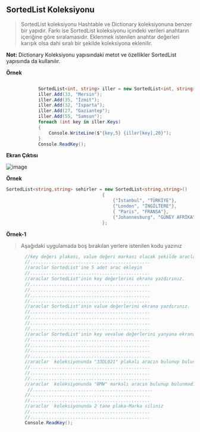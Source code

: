 ## SortedList Koleksiyonu ##
> SortedList koleksiyonu  Hashtable ve Dictionary koleksiyonuna benzer bir yapıdır. Farkı ise  SortedList koleksiyonu içindeki verileri anahtarın içeriğine göre sıralamasıdır. Eklenmek istenilen anahtar değerleri karışık olsa  dahi sıralı bir şekilde koleksiyona eklenilir.

**Not:** Dictionary Koleksiyonu yapısındaki metot ve özellikler SortedList yapısında  da kullanılır.

**Örnek**

```csharp

            SortedList<int, string> iller = new SortedList<int, string>();
            iller.Add(33, "Mersin");
            iller.Add(35, "İzmit");
            iller.Add(32, "Isparta");
            iller.Add(27, "Gaziantep");
            iller.Add(55, "Samsun");
            foreach (int key in iller.Keys)
            {
                Console.WriteLine($"{key,5} {iller[key],20}");
            }
            Console.ReadKey();
```
**Ekran Çıktısı**

![image](https://user-images.githubusercontent.com/28144917/148353215-8e1f1859-9a79-4b9f-8841-f15e5eb7a7d7.png)

**Örnek**

```csharp
SortedList<string,string> sehirler = new SortedList<string,string>()
                                    {
                                        {"İstanbul", "TÜRKİYE"},
                                        {"London", "İNGİLTERE"},
                                        { "Paris", "FRANSA"},
                                        {"Johannesburg", "GÜNEY AFRİKA"}
                                    };
```
**Örnek-1**
> Aşağıdaki uygulamada boş bırakılan yerlere istenilen kodu yazınız


```csharp
       //key değeri plakası, value değeri markası olacak şekilde araclar adında bir SortedList Tanımlayın
       //.............................................
       //araclar SortedList'ine 5 adet arac ekleyin
       //.............................................
       //araclar SortedList'inin key değerlerini ekrana yazdırınız.
       //.............................................
       //.............................................
       //.............................................
       //.............................................
       //araclar SortedList'inin value değerlerini ekrana yazdırınız.
       //.............................................
       //.............................................
       //.............................................
       //.............................................
       //araclar SortedList'inin key vevalue değerlerini yanyana ekrana yazdırınız.
       //.............................................
       //.............................................
       //.............................................
       //.............................................
       //araclar  koleksiyonunda "33DL021" plakalı aracın bulunup bulunmadığını test edin
       //.............................................
       //.............................................
       //.............................................
       //araclar  koleksiyonunda "BMW" markalı aracın bulunup bulunmadığını test edin
        //.............................................
       //.............................................
       //.............................................
       //araclar  koleksiyonunda 2 tane plaka-Marka siliniz
       //.............................................
       //.............................................
       Console.ReadKey();
```


